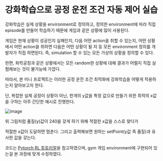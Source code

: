 # 강화학습으로 공정 운전 조건 자동 제어 실습 

강화학습은 실제 상황을 environment로 정의하고, 정의한 environment에 따라 직접 episode를 만들어 학습하기 때문에 게임과 같은 상황에 많이 사용된다.

게임은 현재 상황이 성공인지 실패인지, 다음 어떤 action을 취할 수 있는지, 어떤 상황에서 어떤 action을 취하면 다음은 어떤 상황이 될 지 등 모든 environment 정의를 개발자가 직접 하면된다.
즉, simulation 할 수 있는 모든 가상의 상황을 정의할 수 있다.

한편, 화학공정과 같은 상황에서는 모든 random한 상황에 대해 결과가 어떨지 직접 실험해보는 것이 불가능에 가깝다.

따라서, 본 미니 프로젝트는 이러한 공정 운전 조건 최적화에 강화학습을 어떻게 적용하는지 알아보고자 한다. 

단, 복잡한 실제 공정이 상황이 아닌, 한개의 y값을 특정 값으로 만들기 위한 최적의 x값을 구하는 아주 간단한 예시로 진행한다. 


![image](https://github.com/khw11044/Basic-RL-for-Process-Control/assets/51473705/50a6de31-8780-46b3-b6f1-3b5b9f19d89b)

위 그림처럼 품질(y)값이 240을 갖게 하기 위해 적절한 x값을 스스로 찾다가 

적절한 x값이 도달하면 멈춘다. 그리고 출력해보면 원하는 setPoint(y값 즉 품질)과 유사한 값을 갖는다.


코드는 [Pytorch RL 튜토리얼](https://leedakyeong.tistory.com/entry/%EA%B0%95%ED%99%94%ED%95%99%EC%8A%B5-%EA%B0%95%ED%99%94%ED%95%99%EC%8A%B5%EC%9C%BC%EB%A1%9C-%EA%B3%B5%EC%A0%95-%EC%9E%90%EB%8F%99-%EC%A0%9C%EC%96%B4-%EC%8B%9C%EB%AE%AC%EB%A0%88%EC%9D%B4%EC%85%98-%ED%95%B4%EB%B3%B4%EA%B8%B0#recentEntries)을 참고하였으며, gym 게임 environment에 구현되어 있는걸 본 과정에 맞게 수정하였다. 
